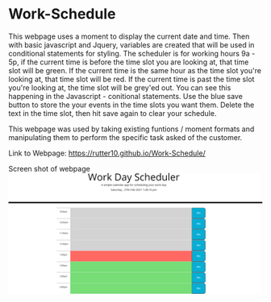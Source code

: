 # Work-Schedule

This webpage uses a moment to display the current date and time. 
Then with basic javascript and Jquery, variables are created that will be used in conditional statements for styling.
The scheduler is for working hours 9a - 5p, if the current time is before the time slot you are looking at, that time slot will be green.
If the current time is the same hour as the time slot you're looking at, that time slot will be red.
If the current time is past the time slot you're looking at, the time slot will be grey'ed out. 
You can see this happening in the Javascript - conitional statements. 
Use the blue save button to store the your events in the time slots you want them. Delete the text in the time slot, then hit save again to clear your schedule. 

This webpage was used by taking existing funtions / moment formats and manipulating them to perform the specific task asked of the customer. 

Link to Webpage: https://rutter10.github.io/Work-Schedule/

Screen shot of webpage
![Screenshot of Application](Work-Schedule-ScreenShot.png)
